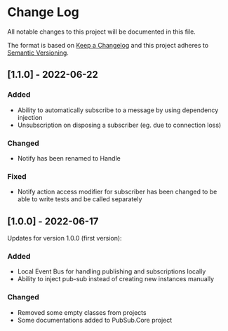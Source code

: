 # Change Log

All notable changes to this project will be documented in this file.

The format is based on [Keep a Changelog](http://keepachangelog.com/)
and this project adheres to [Semantic Versioning](http://semver.org/).

## [1.1.0] - 2022-06-22

### Added

- Ability to automatically subscribe to a message by using dependency injection
- Unsubscription on disposing a subscriber (eg. due to connection loss)

### Changed

- Notify has been renamed to Handle

### Fixed

- Notify action access modifier for subscriber has been changed to be able to write tests and be called separately

## [1.0.0] - 2022-06-17

Updates for version 1.0.0 (first version):

### Added

- Local Event Bus for handling publishing and subscriptions locally
- Ability to inject pub-sub instead of creating new instances manually

### Changed

- Removed some empty classes from projects
- Some documentations added to PubSub.Core project
